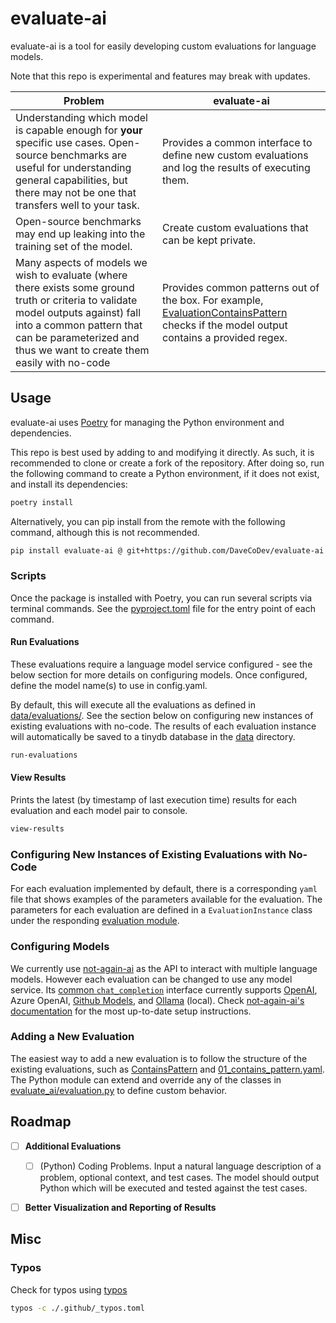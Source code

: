 # evaluate-ai
evaluate-ai is a tool for easily developing custom evaluations for language models.

Note that this repo is experimental and features may break with updates.

| Problem | evaluate-ai |
| --- | --- |
| Understanding which model is capable enough for **your** specific use cases. Open-source benchmarks are useful for understanding general capabilities, but there may not be one that transfers well to your task. | Provides a common interface to define new custom evaluations and log the results of executing them. |
| Open-source benchmarks may end up leaking into the training set of the model. | Create custom evaluations that can be kept private. |
| Many aspects of models we wish to evaluate (where there exists some ground truth or criteria to validate model outputs against) fall into a common pattern that can be parameterized and thus we want to create them easily with no-code | Provides common patterns out of the box. For example, [EvaluationContainsPattern](./evaluate_ai/evaluations/contains_pattern.py) checks if the model output contains a provided regex. | 


## Usage
evaluate-ai uses [Poetry](https://python-poetry.org/docs/) for managing the Python environment and dependencies.

This repo is best used by adding to and modifying it directly. As such, it is recommended to clone or create a fork of the repository. 
After doing so, run the following command to create a Python environment, if it does not exist, and install its dependencies:
```bash
poetry install
```

Alternatively, you can pip install from the remote with the following command, although this is not recommended.
```bash
pip install evaluate-ai @ git+https://github.com/DaveCoDev/evaluate-ai
```


### Scripts
Once the package is installed with Poetry, you can run several scripts via terminal commands. See the [pyproject.toml](pyproject.toml) file for the entry point of each command.

#### Run Evaluations
These evaluations require a language model service configured - see the below section for more details on configuring models. Once configured, define the model name(s) to use in config.yaml.

By default, this will execute all the evaluations as defined in [data/evaluations/](./data/evaluations/). See the section below on configuring new instances of existing evaluations with no-code. The results of each evaluation instance will automatically be saved to a tinydb database in the [data](./data/) directory.

```bash
run-evaluations
```

#### View Results
Prints the latest (by timestamp of last execution time) results for each evaluation and each model pair to console.

```bash
view-results
```


### Configuring New Instances of Existing Evaluations with No-Code
For each evaluation implemented by default, there is a corresponding `yaml` file that shows examples of the parameters available for the evaluation.
The parameters for each evaluation are defined in a `EvaluationInstance` class under the responding [evaluation module](./evaluate_ai/evaluations/).


### Configuring Models
We currently use [not-again-ai](https://github.com/DaveCoDev/not-again-ai/tree/main) as the API to interact with multiple language models. However each evaluation can be changed to use any model service.
Its [common `chat_completion`](https://github.com/DaveCoDev/not-again-ai/blob/main/notebooks/local_llm/01_common_chat_completion.ipynb) interface currently supports 
[OpenAI](https://platform.openai.com/docs/models), Azure OpenAI, [Github Models](https://github.com/marketplace/models), and [Ollama](https://ollama.com/library?sort=popular) (local). 
Check [not-again-ai's documentation](https://github.com/DaveCoDev/not-again-ai?tab=readme-ov-file#installation) for the most up-to-date setup instructions. 


### Adding a New Evaluation
The easiest way to add a new evaluation is to follow the structure of the existing evaluations, such as [ContainsPattern](./evaluate_ai/evaluations/contains_pattern.py) and [01_contains_pattern.yaml](./data/evaluations/01_contains_pattern.yaml). 
The Python module can extend and override any of the classes in [evaluate_ai/evaluation.py](./evaluate_ai/evaluation.py) to define custom behavior.


## Roadmap
- [ ] **Additional Evaluations**
    - [ ] (Python) Coding Problems. Input a natural language description of a problem, optional context, and test cases. 
    The model should output Python which will be executed and tested against the test cases.
- [ ] **Better Visualization and Reporting of Results**


## Misc
### Typos
Check for typos using [typos](https://github.com/crate-ci/typos)

```bash
typos -c ./.github/_typos.toml
```